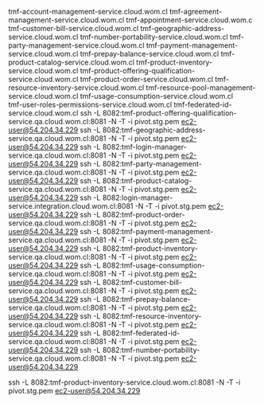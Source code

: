 tmf-account-management-service.cloud.wom.cl
tmf-agreement-management-service.cloud.wom.cl
tmf-appointment-service.cloud.wom.c
tmf-customer-bill-service.cloud.wom.cl
tmf-geographic-address-service.cloud.wom.cl
tmf-number-portability-service.cloud.wom.cl
tmf-party-management-service.cloud.wom.cl
tmf-payment-management-service.cloud.wom.cl
tmf-prepay-balance-service.cloud.wom.cl
tmf-product-catalog-service.cloud.wom.cl
tmf-product-inventory-service.cloud.wom.cl
tmf-product-offering-qualification-service.cloud.wom.cl
tmf-product-order-service.cloud.wom.cl
tmf-resource-inventory-service.cloud.wom.cl
tmf-resource-pool-management-service.cloud.wom.cl
tmf-usage-consumption-service.cloud.wom.cl  
tmf-user-roles-permissions-service.cloud.wom.cl
tmf-federated-id-service.cloud.wom.cl
ssh -L 8082:tmf-product-offering-qualification-service.qa.cloud.wom.cl:8081 -N -T -i pivot.stg.pem ec2-user@54.204.34.229
ssh -L 8082:tmf-geographic-address-service.qa.cloud.wom.cl:8081 -N -T -i pivot.stg.pem ec2-user@54.204.34.229
ssh -L 8082:tmf-login-manager-service.qa.cloud.wom.cl:8081 -N -T -i pivot.stg.pem ec2-user@54.204.34.229
ssh -L 8082:tmf-party-management-service.qa.cloud.wom.cl:8081 -N -T -i pivot.stg.pem ec2-user@54.204.34.229
ssh -L 8082:tmf-product-catalog-service.qa.cloud.wom.cl:8081 -N -T -i pivot.stg.pem ec2-user@54.204.34.229
ssh -L 8082:login-manager-service.integration.cloud.wom.cl:8081 -N -T -i pivot.stg.pem ec2-user@54.204.34.229
ssh -L 8082:tmf-product-order-service.qa.cloud.wom.cl:8081 -N -T -i pivot.stg.pem ec2-user@54.204.34.229
ssh -L 8082:tmf-payment-management-service.qa.cloud.wom.cl:8081 -N -T -i pivot.stg.pem ec2-user@54.204.34.229
ssh -L 8082:tmf-product-inventory-service.qa.cloud.wom.cl:8081 -N -T -i pivot.stg.pem ec2-user@54.204.34.229
ssh -L 8082:tmf-usage-consumption-service.qa.cloud.wom.cl:8081 -N -T -i pivot.stg.pem ec2-user@54.204.34.229
ssh -L 8082:tmf-customer-bill-service.qa.cloud.wom.cl:8081 -N -T -i pivot.stg.pem ec2-user@54.204.34.229
ssh -L 8082:tmf-prepay-balance-service.qa.cloud.wom.cl:8081 -N -T -i pivot.stg.pem ec2-user@54.204.34.229
ssh -L 8082:tmf-resource-inventory-service.qa.cloud.wom.cl:8081 -N -T -i pivot.stg.pem ec2-user@54.204.34.229
ssh -L 8082:tmf-federated-id-service.qa.cloud.wom.cl:8081 -N -T -i pivot.stg.pem ec2-user@54.204.34.229
ssh -L 8082:tmf-number-portability-service.qa.cloud.wom.cl:8081 -N -T -i pivot.stg.pem ec2-user@54.204.34.229



ssh -L 8082:tmf-product-inventory-service.cloud.wom.cl:8081 -N -T -i pivot.stg.pem ec2-user@54.204.34.229